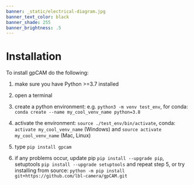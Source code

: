 ```yaml
---
banner: _static/electrical-diagram.jpg
banner_text_color: black
banner_shade: 255
banner_brightness: .5
---
```


# Installation

To install gpCAM do the following:

1. make sure you have Python >=3.7 installed

2. open a terminal

3. create a python environment: e.g. `python3 -m venv test_env`,
   for conda: `conda create --name my_cool_venv_name python=3.8`

4. activate the environment:
  `source ./test_env/bin/activate`,
   conda: `activate my_cool_venv_name` (Windows) and `source activate my_cool_venv_name` (Mac, Linux)

5. type `pip install gpcam` 

6. if any problems occur, update pip `pip install --upgrade pip`,
   setuptools `pip install --upgrade setuptools` and repeat step 5, 
   or try installing from source: `python -m pip install git+https://github.com/lbl-camera/gpCAM.git`

